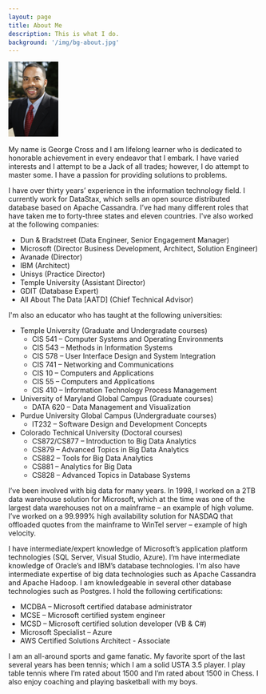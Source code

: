 ```yaml
---
layout: page
title: About Me
description: This is what I do.
background: '/img/bg-about.jpg'
---
```


<img src="/img/George-Cross-Headshot.jpg" alt="George Cross Headshot" width="100"> 

My name is George Cross and I am lifelong learner who is dedicated to honorable achievement in every endeavor that I embark. I have varied interests and I attempt to be a Jack of all trades; however, I do attempt to master some. I have a passion for providing solutions to problems. 

I have over thirty years’ experience in the information technology field. I currently work for DataStax, which sells an open source distributed database based on Apache Cassandra. I’ve had many different roles that have taken me to forty-three states and eleven countries. I've also worked at the following companies:
- Dun & Bradstreet (Data Engineer, Senior Engagement Manager)
- Microsoft (Director Business Development, Architect, Solution Engineer)
- Avanade (Director)
- IBM (Architect)
- Unisys (Practice Director)
- Temple University (Assistant Director)
- GDIT (Database Expert)
- All About The Data [AATD] (Chief Technical Advisor)

I'm also an educator who has taught at the following universities:
- Temple University (Graduate and Undergradate courses)
   - CIS 541 – Computer Systems and Operating Environments
   - CIS 543 – Methods in Information Systems
   - CIS 578 – User Interface Design and System Integration
   - CIS 741 – Networking and Communications
   - CIS 10 – Computers and Applications
   - CIS 55 – Computers and Applications
   - CIS 410 – Information Technology Process Management
- University of Maryland Global Campus (Graduate courses)
   - DATA 620 – Data Management and Visualization
- Purdue University Global Campus (Undergraduate courses)
   - IT232 – Software Design and Development Concepts
- Colorado Technical University (Doctoral courses)
   - CS872/CS877 – Introduction to Big Data Analytics
   - CS879 – Advanced Topics in Big Data Analytics
   - CS882 – Tools for Big Data Analytics
   - CS881 – Analytics for Big Data
   - CS828 – Advanced Topics in Database Systems

I’ve been involved with big data for many years. In 1998, I worked on a 2TB data warehouse solution for Microsoft, which at the time was one of the largest data warehouses not on a mainframe – an example of high volume. I’ve worked on a 99.999% high availability solution for NASDAQ that offloaded quotes from the mainframe to WinTel server – example of high velocity.

I have intermediate/expert knowledge of Microsoft’s application platform technologies (SQL Server, Visual Studio, Azure). I’m have intermediate knowledge of Oracle’s and IBM’s database technologies. I'm also have intermediate expertise of big data technologies such as Apache Cassandra and Apache Hadoop. I am knowledgeable in several other database technologies such as Postgres. I hold the following certifications:
- MCDBA – Microsoft certified database administrator
- MCSE – Microsoft certified system engineer
- MCSD – Microsoft certified solution developer (VB & C#)
- Microsoft Specialist – Azure
- AWS Certified Solutions Architect - Associate

I am an all-around sports and game fanatic.  My favorite sport of the last several years has been tennis; which I am a solid USTA 3.5 player.  I play table tennis where I’m rated about 1500 and I’m rated about 1500 in Chess.  I also enjoy coaching and playing basketball with my boys.  